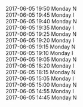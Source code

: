 2017-06-05 19:50 Monday  N  
2017-06-05 19:45 Monday  I  
2017-06-05 19:40 Monday  N  
2017-06-05 19:35 Monday  I  
2017-06-05 19:25 Monday  N  
2017-06-05 19:20 Monday  I  
2017-06-05 19:15 Monday  N  
2017-06-05 19:10 Monday  I  
2017-06-05 19:05 Monday  N  
2017-06-05 18:20 Monday  I  
2017-06-05 18:15 Monday  N  
2017-06-05 15:05 Monday  I  
2017-06-05 15:00 Monday  N  
2017-06-05 14:55 Monday  I  
2017-06-05 14:45 Monday  N  
